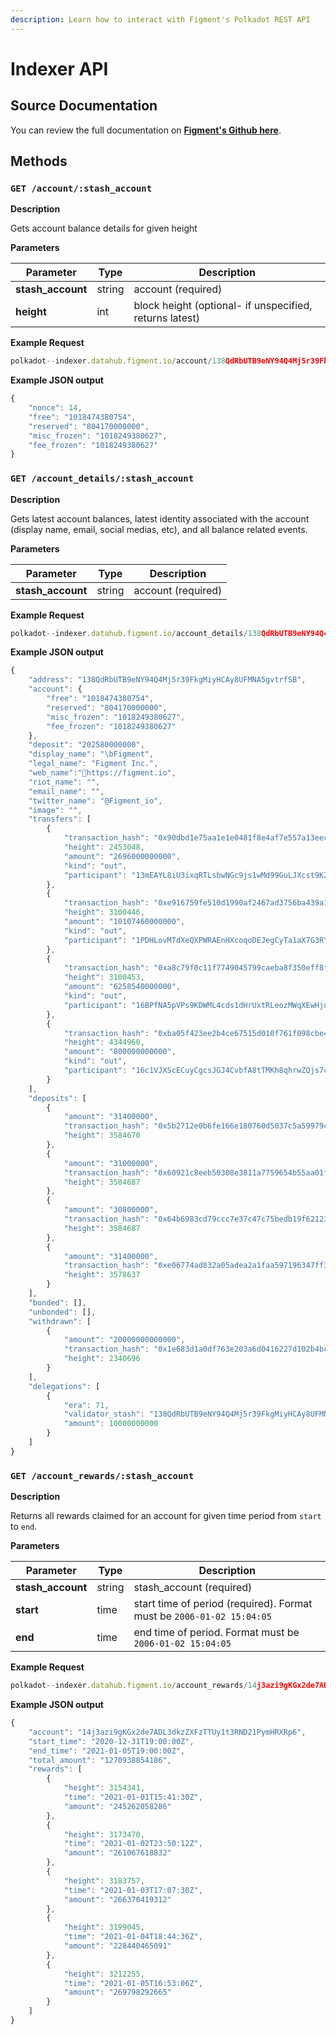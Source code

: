 ```yaml
---
description: Learn how to interact with Figment's Polkadot REST API
---
```


# Indexer API

## Source Documentation

You can review the full documentation on [**Figment's Github here**](https://github.com/figment-networks/polkadothub-indexer/tree/master#available-endpoints).

## Methods

### `GET /account/:stash_account`

**Description**

Gets account balance details for given height

**Parameters**

| **Parameter**      | Type   | Description                                             |
| ------------------ | ------ | ------------------------------------------------------- |
| **stash\_account** | string | account (required)                                      |
| **height**         | int    | block height (optional- if unspecified, returns latest) |

**Example Request**

```javascript
polkadot--indexer.datahub.figment.io/account/138QdRbUTB9eNY94Q4Mj5r39FkgMiyHCAy8UFMNA5gvtrfSB
```

**Example JSON output**

```javascript
{
    "nonce": 14,
    "free": "1018474380754",
    "reserved": "804170000000",
    "misc_frozen": "1018249380627",
    "fee_frozen": "1018249380627"
}
```

### `GET /account_details/:stash_account`

**Description**

Gets latest account balances, latest identity associated with the account (display name, email, social medias, etc), and all balance related events.

**Parameters**

| **Parameter**      | Type   | Description        |
| ------------------ | ------ | ------------------ |
| **stash\_account** | string | account (required) |

**Example Request**

```javascript
polkadot--indexer.datahub.figment.io/account_details/138QdRbUTB9eNY94Q4Mj5r39FkgMiyHCAy8UFMNA5gvtrfSB
```

**Example JSON output**

```javascript
{
    "address": "138QdRbUTB9eNY94Q4Mj5r39FkgMiyHCAy8UFMNA5gvtrfSB",
    "account": {
        "free": "1018474380754",
        "reserved": "804170000000",
        "misc_frozen": "1018249380627",
        "fee_frozen": "1018249380627"
    },
    "deposit": "202580000000",
    "display_name": "\bFigment",
    "legal_name": "Figment Inc.",
    "web_name":"https://figment.io",
    "riot_name": "",
    "email_name": "",
    "twitter_name": "@Figment_io",
    "image": "",
    "transfers": [
        {
            "transaction_hash": "0x90dbd1e75aa1e1e0481f8e4af7e557a13eecd39ab70b57e3d867239895bcff6b",
            "height": 2453048,
            "amount": "2696000000000",
            "kind": "out",
            "participant": "13mEAYL8iU3ixqRTLsbwNGc9js1wMd99GuLJXcst9KZcPfuU"
        },
        {
            "transaction_hash": "0xe916759fe510d1990af2467ad3756ba439a17129e1bfc50618670e15fde52ab2",
            "height": 3100446,
            "amount": "10107460000000",
            "kind": "out",
            "participant": "1PDHLovMTdXeQXPWRAEnHXcoqoDEJegCyTa1aX7G3RYn4ZH"
        },
        {
            "transaction_hash": "0xa8c79f0c11f7749045799caeba8f350eff8f902e1ffb2cfc65d6dc807eb17520",
            "height": 3100453,
            "amount": "6258540000000",
            "kind": "out",
            "participant": "16BPfNA5pVPs9KDWML4cds1dHrUxtRLeozMWqXEwHjqTn6YU"
        },
        {
            "transaction_hash": "0xba05f423ee2b4ce67515d010f761f098cbe472a2a9bdc9fa2668e3d93987030a",
            "height": 4344960,
            "amount": "800000000000",
            "kind": "out",
            "participant": "16c1VJXScECuyCgcsJGJ4CvbfA8tTMKh8qhrwZQjs7cDNska"
        }
    ],
    "deposits": [
        {
            "amount": "31400000",
            "transaction_hash": "0x5b2712e0b6fe166e180760d5037c5a59979c246a3ef50c22b54dd791a324667a",
            "height": 3584670
        },
        {
            "amount": "31000000",
            "transaction_hash": "0x60921c8eeb50308e3811a7759654b55aa01f2de12431865da8ec32348406e2ae",
            "height": 3584687
        },
        {
            "amount": "30800000",
            "transaction_hash": "0x64b6983cd79ccc7e37c47c75bedb19f6212331e2ac3b4ec200febf41d0f34170",
            "height": 3584687
        },
        {
            "amount": "31400000",
            "transaction_hash": "0xe06774ad832a05adea2a1faa597196347ff36c1dbb1b90b1b348425db05629f9",
            "height": 3578637
        }
    ],
    "bonded": [],
    "unbonded": [],
    "withdrawn": [
        {
            "amount": "20000000000000",
            "transaction_hash": "0x1e683d1a0df763e203a6d0416227d102b4bc2ad6c282f31c7f3404836abb5c53",
            "height": 2340696
        }
    ],
    "delegations": [
        {
            "era": 71,
            "validator_stash": "138QdRbUTB9eNY94Q4Mj5r39FkgMiyHCAy8UFMNA5gvtrfSB",
            "amount": 10000000000
        }
    ]
}
```

### `GET /account_rewards/:stash_account`

**Description**

Returns all rewards claimed for an account for given time period from `start` to `end`.

**Parameters**

| **Parameter**      | Type   | Description                                                           |
| ------------------ | ------ | --------------------------------------------------------------------- |
| **stash\_account** | string | stash\_account (required)                                             |
| **start**          | time   | start time of period (required). Format must be `2006-01-02 15:04:05` |
| **end**            | time   | end time of period. Format must be `2006-01-02 15:04:05`              |

**Example Request**

```javascript
polkadot--indexer.datahub.figment.io/account_rewards/14j3azi9gKGx2de7ADL3dkzZXFzTTUy1t3RND21PymHRXRp6?start=2020-12-31 19:00:00&end=2021-01-05 19:00:00
```

**Example JSON output**

```javascript
{
    "account": "14j3azi9gKGx2de7ADL3dkzZXFzTTUy1t3RND21PymHRXRp6",
    "start_time": "2020-12-31T19:00:00Z",
    "end_time": "2021-01-05T19:00:00Z",
    "total_amount": "1270938854186",
    "rewards": [
        {
            "height": 3154341,
            "time": "2021-01-01T15:41:30Z",
            "amount": "245262058286"
        },
        {
            "height": 3173470,
            "time": "2021-01-02T23:50:12Z",
            "amount": "261067618832"
        },
        {
            "height": 3183757,
            "time": "2021-01-03T17:07:30Z",
            "amount": "266370419312"
        },
        {
            "height": 3199045,
            "time": "2021-01-04T18:44:36Z",
            "amount": "228440465091"
        },
        {
            "height": 3212255,
            "time": "2021-01-05T16:53:06Z",
            "amount": "269798292665"
        }
    ]
}
```
